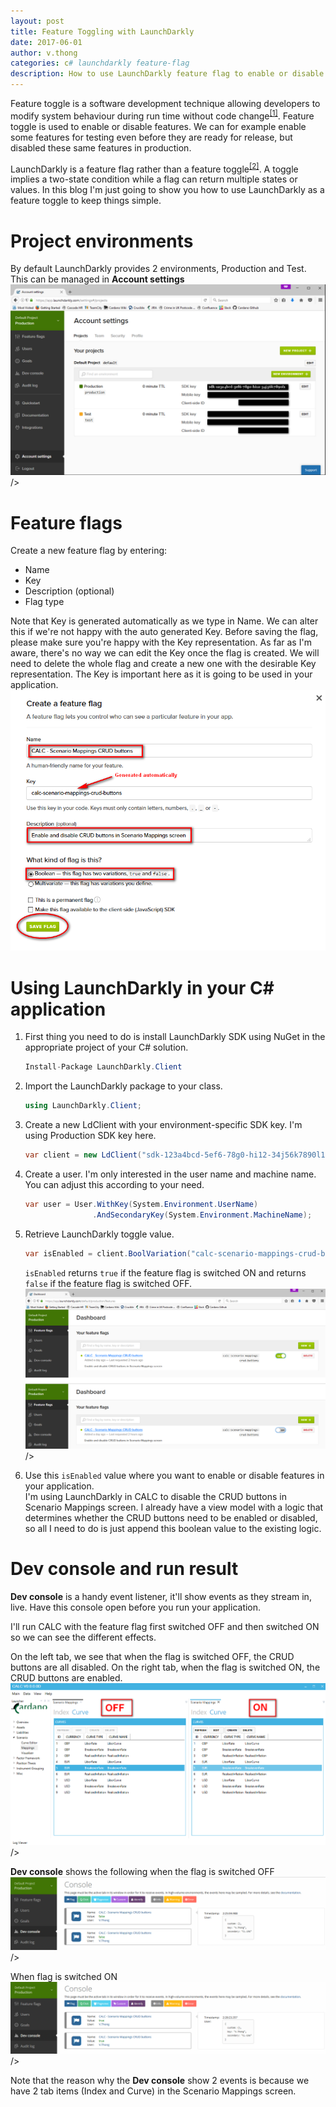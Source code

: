 ```yaml
---
layout: post
title: Feature Toggling with LaunchDarkly
date: 2017-06-01
author: v.thong
categories: c# launchdarkly feature-flag
description: How to use LaunchDarkly feature flag to enable or disable functionalities in C# application
---
```



Feature toggle is a software development technique allowing developers to modify system behaviour during run time without code change<sup>[[1]](https://martinfowler.com/articles/feature-toggles.html)</sup>. Feature toggle is used to enable or disable features. We can for example enable some features for testing even before they are ready for release, but disabled these same features in production. 

LaunchDarkly is a feature flag rather than a feature toggle<sup>[[2]](https://launchdarkly.com/featureflags.html)</sup>. A toggle implies a two-state condition while a flag can return multiple states or values. In this blog I'm just going to show you how to use LaunchDarkly as a feature toggle to keep things simple. 


# Project environments
By default LaunchDarkly provides 2 environments, Production and Test. This can be managed in <b>Account settings</b>
![Screenshot](/assets/images/post-images/launchdarkly-accountSettings-censored.png) />


# Feature flags
Create a new feature flag by entering:
<ul>
    <li>Name</li>
    <li>Key</li>
    <li>Description (optional)</li>
    <li>Flag type</li>
</ul> 

Note that Key is generated automatically as we type in Name. We can alter this if we're not happy with the auto generated Key. Before saving the flag, please make sure you're happy with the Key representation. As far as I'm aware, there's no way we can edit the Key once the flag is created. We will need to delete the whole flag and create a new one with the desirable Key representation. The Key is important here as it is going to be used in your application.  
![Screenshot](/assets/images/post-images/launchdarkly-createFeatureFlag.png)

# Using LaunchDarkly in your C# application

<ol>
<li>First thing you need to do is install LaunchDarkly SDK using NuGet in the appropriate project of your C# solution.</li>

```csharp
Install-Package LaunchDarkly.Client
```

<li> Import the LaunchDarkly package to your class.</li>

```csharp
using LaunchDarkly.Client;
```

<li>Create a new LdClient with your environment-specific SDK key. I'm using Production SDK key here.</li>

```csharp
var client = new LdClient("sdk-123a4bcd-5ef6-78g0-hi12-34j56k7890l1");
```

<li>Create a user. I'm only interested in the user name and machine name. You can adjust this according to your need.</li>

```csharp
var user = User.WithKey(System.Environment.UserName)
               .AndSecondaryKey(System.Environment.MachineName);
```

<li>Retrieve LaunchDarkly toggle value.</li>

```csharp
var isEnabled = client.BoolVariation("calc-scenario-mappings-crud-buttons", user);
```

<code>isEnabled</code> returns <code>true</code> if the feature flag is switched ON and returns <code>false</code> if the feature flag is switched OFF.
![Screenshot](/assets/images/post-images/launchdarkly-featureFlagOnOff.png) />


<li>Use this <code>isEnabled</code> value where you want to enable or disable features in your application.</li>
I'm using LaunchDarkly in CALC to disable the CRUD buttons in Scenario Mappings screen. I already have a view model with a logic that determines whether the CRUD buttons need to be enabled or disabled, so all I need to do is just append this boolean value to the existing logic.
</ol>

# Dev console and run result
<b>Dev console</b> is a handy event listener, it'll show events as they stream in, live. Have this console open before you run your application.

I'll run CALC with the feature flag first switched OFF and then switched ON so we can see the different effects. 

On the left tab, we see that when the flag is switched OFF, the CRUD buttons are all disabled. On the right tab, when the flag is switched ON, the CRUD buttons are enabled.
![Screenshot](/assets/images/post-images/launchdarkly-calc.png) />

<b>Dev console</b> shows the following when the flag is switched OFF
![Screenshot](/assets/images/post-images/launchdarkly-devConsoleFlagOff.png) />

When flag is switched ON
![Screenshot](/assets/images/post-images/launchdarkly-devConsoleFlagOn.png) />

Note that the reason why the <b>Dev console</b> show 2 events is because we have 2 tab items (Index and Curve) in the Scenario Mappings screen.


